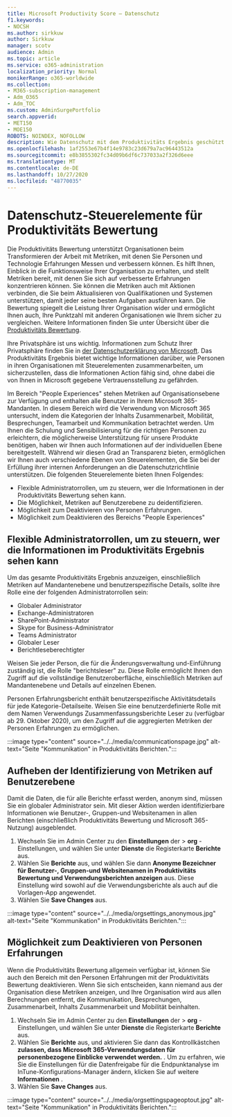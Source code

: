 ```yaml
---
title: Microsoft Productivity Score – Datenschutz
f1.keywords:
- NOCSH
ms.author: sirkkuw
author: Sirkkuw
manager: scotv
audience: Admin
ms.topic: article
ms.service: o365-administration
localization_priority: Normal
monikerRange: o365-worldwide
ms.collection:
- M365-subscription-management
- Adm_O365
- Adm_TOC
ms.custom: AdminSurgePortfolio
search.appverid:
- MET150
- MOE150
ROBOTS: NOINDEX, NOFOLLOW
description: Wie Datenschutz mit dem Produktivitäts Ergebnis geschützt wird.
ms.openlocfilehash: 1af2553e67b4f14e9783c23d679a7ac96443512a
ms.sourcegitcommit: e8b3855302fc34d09b6df6c737033a2f326d6eee
ms.translationtype: MT
ms.contentlocale: de-DE
ms.lasthandoff: 10/27/2020
ms.locfileid: "48770035"
---
```

# <a name="privacy-controls-for-productivity-score"></a>Datenschutz-Steuerelemente für Produktivitäts Bewertung

Die Produktivitäts Bewertung unterstützt Organisationen beim Transformieren der Arbeit mit Metriken, mit denen Sie Personen und Technologie Erfahrungen Messen und verbessern können. Es hilft Ihnen, Einblick in die Funktionsweise Ihrer Organisation zu erhalten, und stellt Metriken bereit, mit denen Sie sich auf verbesserte Erfahrungen konzentrieren können.  Sie können die Metriken auch mit Aktionen verbinden, die Sie beim Aktualisieren von Qualifikationen und Systemen unterstützen, damit jeder seine besten Aufgaben ausführen kann. Die Bewertung spiegelt die Leistung Ihrer Organisation wider und ermöglicht Ihnen auch, Ihre Punktzahl mit anderen Organisationen wie Ihrem sicher zu vergleichen.  Weitere Informationen finden Sie unter Übersicht über die [Produktivitäts Bewertung](productivity-score.md).

Ihre Privatsphäre ist uns wichtig. Informationen zum Schutz Ihrer Privatsphäre finden Sie in [der Datenschutzerklärung von Microsoft](https://privacy.microsoft.com/privacystatement). Das Produktivitäts Ergebnis bietet wichtige Informationen darüber, wie Personen in ihren Organisationen mit Steuerelementen zusammenarbeiten, um sicherzustellen, dass die Informationen Action fähig sind, ohne dabei die von Ihnen in Microsoft gegebene Vertrauensstellung zu gefährden.

Im Bereich "People Experiences" stehen Metriken auf Organisationsebene zur Verfügung und enthalten alle Benutzer in Ihrem Microsoft 365-Mandanten. In diesem Bereich wird die Verwendung von Microsoft 365 untersucht, indem die Kategorien der Inhalts Zusammenarbeit, Mobilität, Besprechungen, Teamarbeit und Kommunikation betrachtet werden. Um Ihnen die Schulung und Sensibilisierung für die richtigen Personen zu erleichtern, die möglicherweise Unterstützung für unsere Produkte benötigen, haben wir Ihnen auch Informationen auf der individuellen Ebene bereitgestellt. Während wir diesen Grad an Transparenz bieten, ermöglichen wir Ihnen auch verschiedene Ebenen von Steuerelementen, die Sie bei der Erfüllung ihrer internen Anforderungen an die Datenschutzrichtlinie unterstützen.
Die folgenden Steuerelemente bieten Ihnen Folgendes:

- Flexible Administratorrollen, um zu steuern, wer die Informationen in der Produktivitäts Bewertung sehen kann.
- Die Möglichkeit, Metriken auf Benutzerebene zu deidentifizieren.
- Möglichkeit zum Deaktivieren von Personen Erfahrungen.
- Möglichkeit zum Deaktivieren des Bereichs "People Experiences"

## <a name="flexible-admin-roles-to-control-who-can-see-the-information-in-productivity-score"></a>Flexible Administratorrollen, um zu steuern, wer die Informationen im Produktivitäts Ergebnis sehen kann

Um das gesamte Produktivitäts Ergebnis anzuzeigen, einschließlich Metriken auf Mandantenebene und benutzerspezifische Details, sollte ihre Rolle eine der folgenden Administratorrollen sein:

- Globaler Administrator
- Exchange-Administratoren
- SharePoint-Administrator
- Skype for Business-Administrator
- Teams Administrator
- Globaler Leser
- Berichtleseberechtigter

Weisen Sie jeder Person, die für die Änderungsverwaltung und-Einführung zuständig ist, die Rolle "berichtsleser" zu. Diese Rolle ermöglicht Ihnen den Zugriff auf die vollständige Benutzeroberfläche, einschließlich Metriken auf Mandantenebene und Details auf einzelnen Ebenen.

Personen Erfahrungsbericht enthält benutzerspezifische Aktivitätsdetails für jede Kategorie-Detailseite. Weisen Sie eine benutzerdefinierte Rolle mit dem Namen Verwendungs Zusammenfassungsberichte Leser zu (verfügbar ab 29. Oktober 2020), um den Zugriff auf die aggregierten Metriken der Personen Erfahrungen zu ermöglichen.

:::image type="content" source="../../media/communicationspage.jpg" alt-text="Seite &quot;Kommunikation&quot; in Produktivitäts Berichten.":::

## <a name="de-identification-of-user-level-metrics"></a>Aufheben der Identifizierung von Metriken auf Benutzerebene

Damit die Daten, die für alle Berichte erfasst werden, anonym sind, müssen Sie ein globaler Administrator sein. Mit dieser Aktion werden identifizierbare Informationen wie Benutzer-, Gruppen-und Websitenamen in allen Berichten (einschließlich Produktivitäts Bewertung und Microsoft 365-Nutzung) ausgeblendet.

1. Wechseln Sie im Admin Center zu den **Einstellungen** der   >   **org** -Einstellungen, und wählen Sie unter **Dienste** die Registerkarte **Berichte** aus.
2. Wählen Sie  **Berichte** aus, und wählen Sie dann  **Anonyme Bezeichner für Benutzer-, Gruppen-und Websitenamen in Produktivitäts Bewertung und Verwendungsberichten anzeigen** aus. Diese Einstellung wird sowohl auf die Verwendungsberichte als auch auf die Vorlagen-App angewendet.
3. Wählen Sie  **Save Changes** aus.

:::image type="content" source="../../media/orgsettings_anonymous.jpg" alt-text="Seite &quot;Kommunikation&quot; in Produktivitäts Berichten.":::

## <a name="capability-to-opt-out-of-people-experiences"></a>Möglichkeit zum Deaktivieren von Personen Erfahrungen

Wenn die Produktivitäts Bewertung allgemein verfügbar ist, können Sie auch den Bereich mit den Personen Erfahrungen mit der Produktivitäts Bewertung deaktivieren. Wenn Sie sich entscheiden, kann niemand aus der Organisation diese Metriken anzeigen, und Ihre Organisation wird aus allen Berechnungen entfernt, die Kommunikation, Besprechungen, Zusammenarbeit, Inhalts Zusammenarbeit und Mobilität beinhalten.

1. Wechseln Sie im Admin Center zu den **Einstellungen** der   >   **org** -Einstellungen, und wählen Sie unter **Dienste** die Registerkarte **Berichte** aus.
2. Wählen Sie  **Berichte** aus, und aktivieren Sie dann das Kontrollkästchen  **zulassen, dass Microsoft 365-Verwendungsdaten für personenbezogene Einblicke verwendet werden.** . Um zu erfahren, wie Sie die Einstellungen für die Datenfreigabe für die Endpunktanalyse im InTune-Konfigurations-Manager ändern, klicken Sie auf weitere **Informationen** .
3. Wählen Sie  **Save Changes** aus.

:::image type="content" source="../../media/orgsettingspageoptout.jpg" alt-text="Seite &quot;Kommunikation&quot; in Produktivitäts Berichten.":::